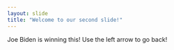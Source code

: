 ```yaml
---
layout: slide
title: "Welcome to our second slide!"
---
```

Joe Biden is winning this!
Use the left arrow to go back!
